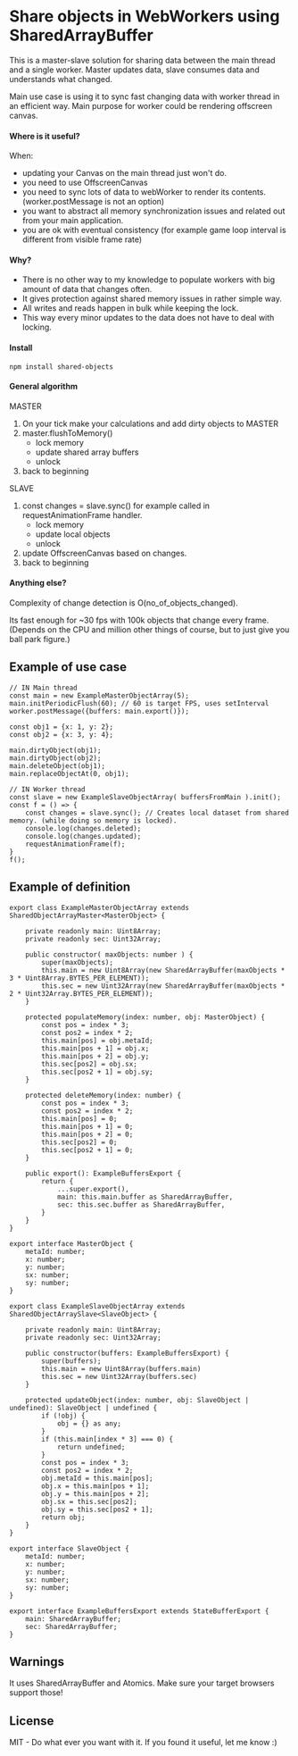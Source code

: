 # Share objects in WebWorkers using SharedArrayBuffer

This is a master-slave solution for sharing data between the main thread and a single worker.
Master updates data, slave consumes data and understands what changed.

Main use case is using it to sync fast changing data with worker thread in an efficient way. Main purpose for 
worker could be rendering offscreen canvas.

#### Where is it useful?
When:
* updating your Canvas on the main thread just won't do.
* you need to use OffscreenCanvas 
* you need to sync lots of data to webWorker to render its contents. (worker.postMessage is not an option)
* you want to abstract all memory synchronization issues and related out from your main application.
* you are ok with eventual consistency (for example game loop interval is different from visible frame rate)

#### Why?
* There is no other way to my knowledge to populate workers with big amount of data that changes often.
* It gives protection against shared memory issues in rather simple way. 
* All writes and reads happen in bulk while keeping the lock. 
* This way every minor updates to the data does not have to deal with locking.

#### Install
```
npm install shared-objects
```

#### General algorithm
MASTER
1) On your tick make your calculations and add dirty objects to MASTER
2) master.flushToMemory()
     - lock memory
     - update shared array buffers
     - unlock
3) back to beginning

SLAVE
1) const changes = slave.sync() for example called in requestAnimationFrame handler.
     - lock memory
     - update local objects
     - unlock
2) update OffscreenCanvas based on changes.
3) back to beginning

#### Anything else?
Complexity of change detection is O(no_of_objects_changed).

Its fast enough for ~30 fps with 100k objects that change every frame. 
(Depends on the CPU and million other things of course, but to just give you ball park figure.)

## Example of use case
```
// IN Main thread
const main = new ExampleMasterObjectArray(5);
main.initPeriodicFlush(60); // 60 is target FPS, uses setInterval
worker.postMessage({buffers: main.export()});

const obj1 = {x: 1, y: 2};
const obj2 = {x: 3, y: 4};

main.dirtyObject(obj1);
main.dirtyObject(obj2);
main.deleteObject(obj1);
main.replaceObjectAt(0, obj1);

// IN Worker thread
const slave = new ExampleSlaveObjectArray( buffersFromMain ).init();
const f = () => {
    const changes = slave.sync(); // Creates local dataset from shared memory. (while doing so memory is locked).
    console.log(changes.deleted);
    console.log(changes.updated);
    requestAnimationFrame(f);
}
f();
```

## Example of definition
```
export class ExampleMasterObjectArray extends SharedObjectArrayMaster<MasterObject> {

    private readonly main: Uint8Array;
    private readonly sec: Uint32Array;

    public constructor( maxObjects: number ) {
        super(maxObjects);
        this.main = new Uint8Array(new SharedArrayBuffer(maxObjects * 3 * Uint8Array.BYTES_PER_ELEMENT));
        this.sec = new Uint32Array(new SharedArrayBuffer(maxObjects * 2 * Uint32Array.BYTES_PER_ELEMENT));
    }

    protected populateMemory(index: number, obj: MasterObject) {
        const pos = index * 3;
        const pos2 = index * 2;
        this.main[pos] = obj.metaId;
        this.main[pos + 1] = obj.x;
        this.main[pos + 2] = obj.y;
        this.sec[pos2] = obj.sx;
        this.sec[pos2 + 1] = obj.sy;
    }

    protected deleteMemory(index: number) {
        const pos = index * 3;
        const pos2 = index * 2;
        this.main[pos] = 0;
        this.main[pos + 1] = 0;
        this.main[pos + 2] = 0;
        this.sec[pos2] = 0;
        this.sec[pos2 + 1] = 0;
    }

    public export(): ExampleBuffersExport {
        return {
            ...super.export(),
            main: this.main.buffer as SharedArrayBuffer,
            sec: this.sec.buffer as SharedArrayBuffer,
        }
    }
}

export interface MasterObject {
    metaId: number;
    x: number;
    y: number;
    sx: number;
    sy: number;
}

export class ExampleSlaveObjectArray extends SharedObjectArraySlave<SlaveObject> {

    private readonly main: Uint8Array;
    private readonly sec: Uint32Array;

    public constructor(buffers: ExampleBuffersExport) {
        super(buffers);
        this.main = new Uint8Array(buffers.main)
        this.sec = new Uint32Array(buffers.sec)
    }

    protected updateObject(index: number, obj: SlaveObject | undefined): SlaveObject | undefined {
        if (!obj) {
            obj = {} as any;
        }
        if (this.main[index * 3] === 0) {
            return undefined;
        }
        const pos = index * 3;
        const pos2 = index * 2;
        obj.metaId = this.main[pos];
        obj.x = this.main[pos + 1];
        obj.y = this.main[pos + 2];
        obj.sx = this.sec[pos2];
        obj.sy = this.sec[pos2 + 1];
        return obj;
    }
}

export interface SlaveObject {
    metaId: number;
    x: number;
    y: number;
    sx: number;
    sy: number;
}

export interface ExampleBuffersExport extends StateBufferExport {
    main: SharedArrayBuffer;
    sec: SharedArrayBuffer;
}
```

## Warnings
It uses SharedArrayBuffer and Atomics. Make sure your target browsers support those!

## License
MIT - Do what ever you want with it. If you found it useful, let me know :)
